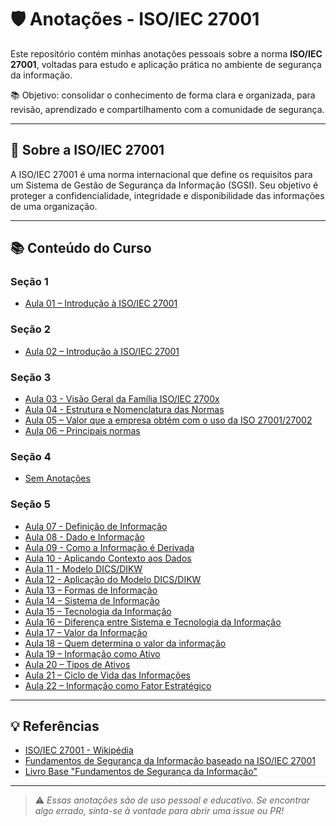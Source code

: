 # 🛡️ Anotações - ISO/IEC 27001

Este repositório contém minhas anotações pessoais sobre a norma **ISO/IEC 27001**, voltadas para estudo e aplicação prática no ambiente de segurança da informação.

📚 Objetivo: consolidar o conhecimento de forma clara e organizada, para revisão, aprendizado e compartilhamento com a comunidade de segurança.

---

## 📌 Sobre a ISO/IEC 27001

A ISO/IEC 27001 é uma norma internacional que define os requisitos para um Sistema de Gestão de Segurança da Informação (SGSI). Seu objetivo é proteger a confidencialidade, integridade e disponibilidade das informações de uma organização.

---

## 📚 Conteúdo do Curso

### Seção 1

- [Aula 01 – Introdução à ISO/IEC 27001](./Seção%201/README.md)

### Seção 2

- [Aula 02 – Introdução à ISO/IEC 27001](./Seção%202/README.md)

### Seção 3

- [Aula 03 - Visão Geral da Família ISO/IEC 2700x](./Seção%203/README.md#aula-03--visão-geral-da-família-isoiec-2700x)
- [Aula 04 - Estrutura e Nomenclatura das Normas](./Seção%203/README.md#aula-04--estrutura-e-nomenclatura-das-normas)
- [Aula 05 – Valor que a empresa obtém com o uso da ISO 27001/27002](./Seção%203/README.md#aula-05--valor-que-a-empresa-obtém-com-o-uso-da-iso-2700127002)
- [Aula 06 – Principais normas](./Seção%203/README.md#aula-06--principais-normas)

### Seção 4

- [Sem Anotações](./Seção%204/README.md)

### Seção 5

- [Aula 07 - Definição de Informação](./Seção%205/README.md#aula-07---definição-de-informação)
- [Aula 08 - Dado e Informação](./Seção%205/README.md#aula-08--dado-e-informação)
- [Aula 09 - Como a Informação é Derivada](./Seção%205/README.md#aula-09--como-a-informação-é-derivada)
- [Aula 10 - Aplicando Contexto aos Dados](./Seção%205/README.md#aula-10--aplicando-contexto-aos-dados)
- [Aula 11 - Modelo DICS/DIKW](./Seção%205/README.md#aula-11--modelo-dics--dikw)
- [Aula 12 - Aplicação do Modelo DICS/DIKW](./Seção%205/README.md#aula-12--aplicação-do-modelo-dics--dikw)
- [Aula 13 – Formas de Informação](./Seção%205/README.md#aula-13--formas-de-informação)
- [Aula 14 – Sistema de Informação](./Seção%205/README.md#aula-14--sistema-de-informação)
- [Aula 15 – Tecnologia da Informação](./Seção%205/README.md#aula-15--tecnologia-da-informação)
- [Aula 16 – Diferença entre Sistema e Tecnologia da Informação](./Seção%205/README.md#aula-16--diferença-entre-sistema-e-tecnologia-da-informação)
- [Aula 17 – Valor da Informação](./Seção%205/README.md#aula-17--valor-da-informação)
- [Aula 18 – Quem determina o valor da informação](./Seção%205/README.md#aula-18--quem-determina-o-valor-da-informação)
- [Aula 19 – Informação como Ativo](./Seção%205/README.md#aula-19--informação-como-ativo)
- [Aula 20 – Tipos de Ativos](./Seção%205/README.md#aula-20--tipos-de-ativos)
- [Aula 21 – Ciclo de Vida das Informações](./Seção%205/README.md#aula-21--ciclo-de-vida-das-informações)
- [Aula 22 – Informação como Fator Estratégico](./Seção%205/README.md#aula-22--informação-como-fator-estratégico)

---

## 💡 Referências

- [ISO/IEC 27001 - Wikipédia](https://pt.wikipedia.org/wiki/ISO/IEC_27001)
- [Fundamentos de Segurança da Informação baseado na ISO/IEC 27001](https://www.udemy.com/course/exin-iso-27001-information-security-foundation/)
- [Livro Base "Fundamentos de Segurança da Informação"](https://www.amazon.com.br/Fundamentos-Seguran%C3%A7a-Informa%C3%A7%C3%A3o-27001-27002/dp/8574528609)

---


> ⚠️ _Essas anotações são de uso pessoal e educativo. Se encontrar algo errado, sinta-se à vontade para abrir uma issue ou PR!_
